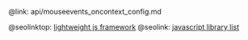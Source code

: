 @link: api/mouseevents_oncontext_config.md

@seolinktop: [lightweight js framework](https://webix.com)
@seolink: [javascript library list](https://webix.com/widget/list/)